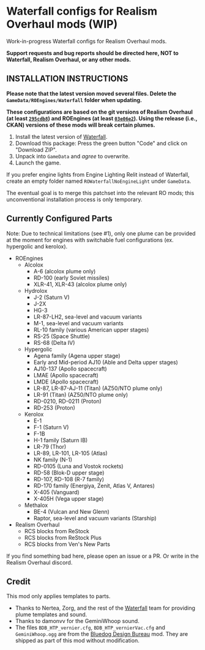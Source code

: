 # Waterfall configs for Realism Overhaul mods (WIP)

Work-in-progress Waterfall configs for Realism Overhaul mods.

**Support requests and bug reports should be directed here, NOT to Waterfall, Realism Overhaul, or any other mods.**

## INSTALLATION INSTRUCTIONS

**Please note that the latest version moved several files. Delete the `GameData/ROEngines/Waterfall` folder when updating.**

**These configurations are based on the git versions of Realism Overhaul (at least [`295cdb8`](https://github.com/KSP-RO/RealismOverhaul/commit/295cdb89d03d0fc0276e4b07f167f835be3cf206)) and ROEngines (at least [`03e06e2`](https://github.com/KSP-RO/ROEngines/commit/03e06e29ecfa751fc835ccdff10d483aee4f51a7)). Using the release (i.e., CKAN) versions of these mods will break certain plumes.**

1. Install the latest version of [Waterfall](https://github.com/post-kerbin-mining-corporation/Waterfall).
2. Download this package: Press the green button "Code" and click on "Download ZIP".
3. Unpack into `GameData` and *agree* to overwrite.
4. Launch the game.

If you prefer engine lights from Engine Lighting Relit instead of Waterfall, create an empty folder named `ROWaterfallNoEngineLight` under `GameData`.

The eventual goal is to merge this patchset into the relevant RO mods; this unconventional installation process is only temporary.

## Currently Configured Parts

Note: Due to technical limitations (see #1), only one plume can be provided at the moment for engines with switchable fuel configurations (ex. hypergolic and kerolox).

* ROEngines
  * Alcolox
    * A-6 (alcolox plume only)
    * RD-100 (early Soviet missiles)
    * XLR-41, XLR-43 (alcolox plume only)
  * Hydrolox
    * J-2 (Saturn V)
    * J-2X
    * HG-3
    * LR-87-LH2, sea-level and vacuum variants
    * M-1, sea-level and vacuum variants
    * RL-10 family (various American upper stages)
    * RS-25 (Space Shuttle)
    * RS-68 (Delta IV)
  * Hypergolic
    * Agena family (Agena upper stage)
    * Early and Mid-period AJ10 (Able and Delta upper stages)
    * AJ10-137 (Apollo spacecraft)
    * LMAE (Apollo spacecraft)
    * LMDE (Apollo spacecraft)
    * LR-87, LR-87-AJ-11 (Titan) (AZ50/NTO plume only)
    * LR-91 (Titan) (AZ50/NTO plume only)
    * RD-0210, RD-0211 (Proton)
    * RD-253 (Proton)
  * Kerolox
    * E-1
    * F-1 (Saturn V)
    * F-1B
    * H-1 family (Saturn IB)
    * LR-79 (Thor)
    * LR-89, LR-101, LR-105 (Atlas)
    * NK family (N-1)
    * RD-0105 (Luna and Vostok rockets)
    * RD-58 (Blok-D upper stage)
    * RD-107, RD-108 (R-7 family)
    * RD-170 family (Energiya, Zenit, Atlas V, Antares)
    * X-405 (Vanguard)
    * X-405H (Vega upper stage)
  * Methalox
    * BE-4 (Vulcan and New Glenn)
    * Raptor, sea-level and vacuum variants (Starship)
* Realism Overhaul
  * RCS blocks from ReStock
  * RCS blocks from ReStock Plus
  * RCS blocks from Ven's New Parts

If you find something bad here, please open an issue or a PR. Or write in the Realism Overhaul discord.

## Credit

This mod only applies templates to parts.

* Thanks to Nertea, Zorg, and the rest of the [Waterfall](https://github.com/post-kerbin-mining-corporation/Waterfall) team for providing plume templates and sound.
* Thanks to damonvv for the GeminiWhoop sound.
* The files `BDB_HTP_vernier.cfg`, `BDB_HTP_vernierVac.cfg` and `GeminiWhoop.ogg` are from the [Bluedog Design Bureau](https://github.com/CobaltWolf/Bluedog-Design-Bureau) mod. They are shipped as part of this mod without modification.

